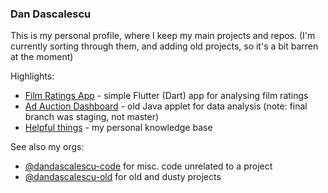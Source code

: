 ### Dan Dascalescu

This is my personal profile, where I keep my main projects and repos. (I'm currently sorting through them, and adding old projects, so it's a bit barren at the moment)  
  
Highlights:
 - [Film Ratings App](https://github.com/ddascalescu/app-film-ratings) - simple Flutter (Dart) app for analysing film ratings
 - [Ad Auction Dashboard](https://github.com/dandascalescu-old/ad-auction-dashboard/tree/staging) - old Java applet for data analysis (note: final branch was staging, not master)
 - [Helpful things](https://github.com/ddascalescu/helpful-things) - my personal knowledge base

See also my orgs:
 - [@dandascalescu-code](https://github.com/dandascalescu-code) for misc. code unrelated to a project
 - [@dandascalescu-old](https://github.com/dandascalescu-old)  for old and dusty projects
